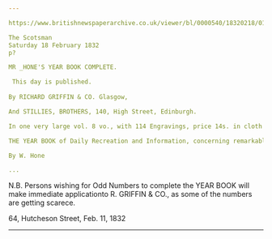 ```yaml
---

https://www.britishnewspaperarchive.co.uk/viewer/bl/0000540/18320218/015/0001

The Scotsman
Saturday 18 February 1832
p?

MR _HONE'S YEAR BOOK COMPLETE.

 This day is published.
 
By RICHARD GRIFFIN & CO. Glasgow,

And STILLIES, BROTHERS, 140, High Street, Edinburgh.

In one very large vol. 8 vo., with 114 Engravings, price 14s. in cloth

THE YEAR BOOK of Daily Recreation and Information, concerning remarkable Men and Manners , Times and Seasons, Solemnities and Merry-makings, Antiquities and Novelties, forming a complete History of the Year, and a Key to the Almanacks.

By W. Hone

... 
```


N.B. Persons wishing for Odd Numbers to complete the YEAR BOOK will make immediate applicationto R. GRIFFIN & CO., as some of the numbers are getting scarece.

64, Hutcheson Street, Feb. 11, 1832

---

